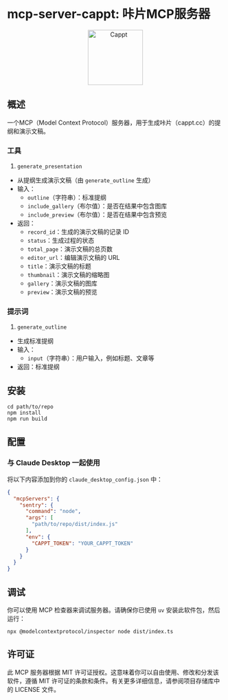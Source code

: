 # mcp-server-cappt: 咔片MCP服务器

<div align="center">
  <img alt="Cappt" height="128" width="128" src="https://raw.githubusercontent.com/cappt-team/mcp-server-nodejs/main/assets/logo.png"/>
</div>

## 概述

一个MCP（Model Context Protocol）服务器，用于生成咔片（cappt.cc）的提纲和演示文稿。

### 工具

1. `generate_presentation`

- 从提纲生成演示文稿（由 `generate_outline` 生成）
- 输入：
  - `outline`（字符串）：标准提纲
  - `include_gallery`（布尔值）：是否在结果中包含图库
  - `include_preview`（布尔值）：是否在结果中包含预览
- 返回：
  - `record_id`：生成的演示文稿的记录 ID
  - `status`：生成过程的状态
  - `total_page`：演示文稿的总页数
  - `editor_url`：编辑演示文稿的 URL
  - `title`：演示文稿的标题
  - `thumbnail`：演示文稿的缩略图
  - `gallery`：演示文稿的图库
  - `preview`：演示文稿的预览

### 提示词

1. `generate_outline`

- 生成标准提纲
- 输入：
  - `input`（字符串）：用户输入，例如标题、文章等
- 返回：标准提纲

## 安装

```
cd path/to/repo
npm install
npm run build
```

## 配置

### 与 Claude Desktop 一起使用

将以下内容添加到你的 `claude_desktop_config.json` 中：

```json
{
  "mcpServers": {
    "sentry": {
      "command": "node",
      "args": [
        "path/to/repo/dist/index.js"
      ],
      "env": {
        "CAPPT_TOKEN": "YOUR_CAPPT_TOKEN"
      }
    }
  }
}
```

## 调试

你可以使用 MCP 检查器来调试服务器。请确保你已使用 `uv` 安装此软件包，然后运行：

```
npx @modelcontextprotocol/inspector node dist/index.ts
```

## 许可证

此 MCP 服务器根据 MIT 许可证授权。这意味着你可以自由使用、修改和分发该软件，遵循 MIT 许可证的条款和条件。有关更多详细信息，请参阅项目存储库中的 LICENSE 文件。
